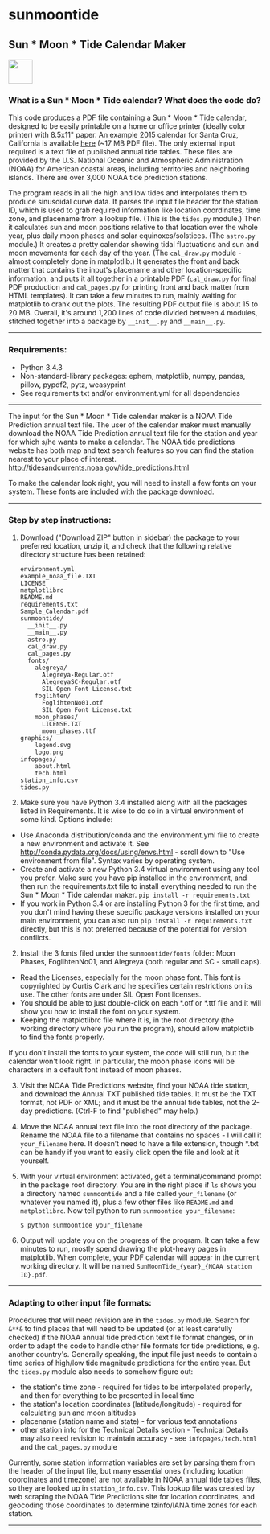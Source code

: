 # sunmoontide
## Sun * Moon * Tide Calendar Maker

<a href="http://cruzviz.com/"><img src="https://github.com/cruzviz/sunmoontide/blob/master/sunmoontide/graphics/logo.png" align="center" height="48"></a>

### What is a Sun * Moon * Tide calendar? What does the code do?

This code produces a PDF file containing a Sun * Moon * Tide calendar, designed to be easily printable on a home or office printer (ideally color printer) with 8.5x11" paper. An example 2015 calendar for Santa Cruz, California is available [here](https://github.com/cruzviz/sunmoontide/blob/master/SampleCalendar.pdf) (~17 MB PDF file). The only external input required is a text file of published annual tide tables. These files are provided by the U.S. National Oceanic and Atmospheric Administration (NOAA) for American coastal areas, including territories and neighboring islands. There are over 3,000 NOAA tide prediction stations.

The program reads in all the high and low tides and interpolates them to produce sinusoidal curve data. It parses the input file header for the station ID, which is used to grab required information like location coordinates, time zone, and placename from a lookup file. (This is the `tides.py` module.) Then it calculates sun and moon positions relative to that location over the whole year, plus daily moon phases and solar equinoxes/solstices. (The `astro.py` module.) It creates a pretty calendar showing tidal fluctuations and sun and moon movements for each day of the year. (The `cal_draw.py` module - almost completely done in matplotlib.) It generates the front and back matter that contains the input's placename and other location-specific information, and puts it all together in a printable PDF (`cal_draw.py` for final PDF production and `cal_pages.py` for printing front and back matter from HTML templates). It can take a few minutes to run, mainly waiting for matplotlib to crank out the plots. The resulting PDF output file is about 15 to 20 MB. Overall, it's around 1,200 lines of code divided between 4 modules, stitched together into a package by `__init__.py` and `__main__.py`.

----------------------

### Requirements:
- Python 3.4.3
- Non-standard-library packages: ephem, matplotlib, numpy, pandas, pillow, pypdf2, pytz, weasyprint
- See requirements.txt and/or environment.yml for all dependencies
 
----------------------

The input for the Sun * Moon * Tide calendar maker is a NOAA Tide Prediction annual text file. The user of the calendar maker must manually download the NOAA Tide Prediction annual text file for the station and year for which s/he wants to make a calendar. The NOAA tide predictions website has both map and text search features so you can find the station nearest to your place of interest.
http://tidesandcurrents.noaa.gov/tide_predictions.html

To make the calendar look right, you will need to install a few fonts on your system. These fonts are included with the package download.

-------------

### Step by step instructions:

1. Download ("Download ZIP" button in sidebar) the package to your preferred location, unzip it, and check that the following relative directory structure has been retained:
   ```
   environment.yml
   example_noaa_file.TXT   
   LICENSE
   matplotlibrc
   README.md
   requirements.txt
   Sample_Calendar.pdf
   sunmoontide/
     __init__.py
     __main__.py
     astro.py
     cal_draw.py
     cal_pages.py
     fonts/
       alegreya/
         Alegreya-Regular.otf
         AlegreyaSC-Regular.otf
         SIL Open Font License.txt
       foglihten/
         FoglihtenNo01.otf
         SIL Open Font License.txt
       moon_phases/
         LICENSE.TXT
         moon_phases.ttf
   graphics/
       legend.svg
       logo.png
   infopages/
       about.html
       tech.html
   station_info.csv
   tides.py
   ```

1. Make sure you have Python 3.4 installed along with all the packages listed in Requirements. It is wise to do so in a virtual environment of some kind. Options include:
  * Use Anaconda distribution/conda and the environment.yml file to create a new environment and activate it. See http://conda.pydata.org/docs/using/envs.html - scroll down to "Use environment from file". Syntax varies by operating system.
  * Create and activate a new Python 3.4 virtual environment using any tool you prefer. Make sure you have pip installed in the environment, and then run the requirements.txt file to install everything needed to run the Sun * Moon * Tide calendar maker. `pip install -r requirements.txt`
  * If you work in Python 3.4 or are installing Python 3 for the first time, and you don't mind having these specific package versions installed on your main environment, you can also run `pip install -r requirements.txt` directly, but this is not preferred because of the potential for version conflicts.

2. Install the 3 fonts filed under the `sunmoontide/fonts` folder: Moon Phases, FoglihtenNo01, and Alegreya (both regular and SC - small caps).
  * Read the Licenses, especially for the moon phase font. This font is copyrighted by Curtis Clark and he specifies certain restrictions on its use. The other fonts are under SIL Open Font licenses.
  * You should be able to just double-click on each \*.otf or \*.ttf file and it will show you how to install the font on your system.
  * Keeping the matplotlibrc file where it is, in the root directory (the working directory where you run the program), should allow matplotlib to find the fonts properly.

   If you don't install the fonts to your system, the code will still run, but the calendar won't look right. In particular, the moon phase icons will be characters in a default font instead of moon phases.

3. Visit the NOAA Tide Predictions website, find your NOAA tide station, and download the Annual TXT published tide tables. It must be the TXT format, not PDF or XML; and it must be the annual tide tables, not the 2-day predictions. (Ctrl-F to find "published" may help.)

2. Move the NOAA annual text file into the root directory of the package. Rename the NOAA file to a filename that contains no spaces - I will call it `your_filename` here. It doesn’t need to have a file extension, though \*.txt can be handy if you want to easily click open the file and look at it yourself.

3. With your virtual environment activated, get a terminal/command prompt in the package root directory. You are in the right place if `ls` shows you a directory named `sunmoontide` and a file called `your_filename` (or whatever you named it), plus a few other files like `README.md` and `matplotlibrc`. Now tell python to run `sunmoontide your_filename`:

   `$ python sunmoontide your_filename`

4. Output will update you on the progress of the program. It can take a few minutes to run, mostly spend drawing the plot-heavy pages in matplotlib. When complete, your PDF calendar will appear in the current working directory. It will be named `SunMoonTide_{year}_{NOAA station ID}.pdf`.

--------
### Adapting to other input file formats:

Procedures that will need revision are in the `tides.py` module. Search for `&**&` to find places that will need to be updated (or at least carefully checked) if the NOAA annual tide prediction text file format changes, or in order to adapt the code to handle other file formats for tide predictions, e.g. another country's. Generally speaking, the input file just needs to contain a time series of high/low tide magnitude predictions for the entire year. But the `tides.py` module also needs to somehow figure out:
  * the station's time zone - required for tides to be interpolated properly, and then for everything to be presented in local time
  * the station's location coordinates (latitude/longitude) - required for calculating sun and moon altitudes
  * placename (station name and state) - for various text annotations
  * other station info for the Technical Details section - Technical Details may also need revision to maintain accuracy - see `infopages/tech.html` and the `cal_pages.py` module

Currently, some station information variables are set by parsing them from the header of the input file, but many essential ones (including location coordinates and timezone) are not available in NOAA annual tide tables files, so they are looked up in `station_info.csv`. This lookup file was created by web scraping the NOAA Tide Predictions site for location coordinates, and geocoding those coordinates to determine tzinfo/IANA time zones for each station.

---------
